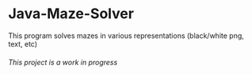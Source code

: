 # Java-Maze-Solver
This program solves mazes in various representations (black/white png, text, etc)

###### This project is a work in progress

